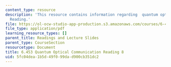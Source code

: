 ```yaml
---
content_type: resource
description: 'This resource contains information regarding  quantum optical communication:
  Reading.'
file: https://ol-ocw-studio-app-production.s3.amazonaws.com/courses/6-453-quantum-optical-communication-fall-2016/5fc04dea1b5d49f099dad900cb351dc2_MIT6_453F16_Lect8_Notes.pdf
file_type: application/pdf
learning_resource_types: []
parent_title: Readings and Lecture Slides
parent_type: CourseSection
resourcetype: Document
title: 6.453 Quantum Optical Communication Reading 8
uid: 5fc04dea-1b5d-49f0-99da-d900cb351dc2
---
```

